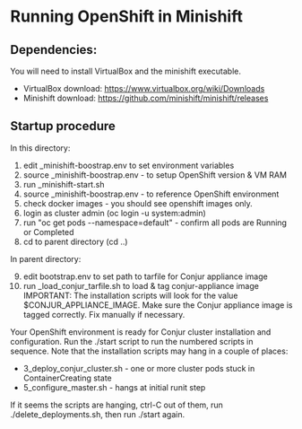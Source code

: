 
# Running OpenShift in Minishift 

## Dependencies:

You will need to install VirtualBox and the minishift executable.
 * VirtualBox download: https://www.virtualbox.org/wiki/Downloads
 * Minishift download: https://github.com/minishift/minishift/releases

## Startup procedure

In this directory:

1) edit _minishift-boostrap.env to set environment variables
2) source _minishift-boostrap.env - to setup OpenShift version & VM RAM
3) run _minishift-start.sh
4) source _minishift-boostrap.env - to reference OpenShift environment
5) check docker images - you should see openshift images only.
6) login as cluster admin (oc login -u system:admin)
7) run "oc get pods --namespace=default" - confirm all pods are Running or Completed
8) cd to parent directory (cd ..)

In parent directory:

9) edit bootstrap.env to set path to tarfile for Conjur appliance image
10) run _load_conjur_tarfile.sh to load & tag conjur-appliance image
IMPORTANT: The installation scripts will look for the value $CONJUR_APPLIANCE_IMAGE. Make sure the Conjur appliance image is tagged correctly. Fix manually if necessary.

Your OpenShift environment is ready for Conjur cluster installation and configuration. Run the ./start script to run the numbered scripts in sequence. Note that the installation scripts may hang in a couple of places:
 * 3_deploy_conjur_cluster.sh - one or more cluster pods stuck in ContainerCreating state
 * 5_configure_master.sh - hangs at initial runit step

If it seems the scripts are hanging, ctrl-C out of them, run ./delete_deployments.sh, then run ./start again.

